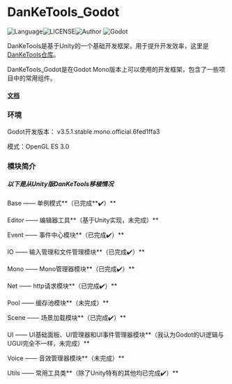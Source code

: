 # DanKeTools_Godot

![Language](https://img.shields.io/badge/Language-Csharp-C#)![LICENSE](https://img.shields.io/badge/LICENSE-Apache--2.0-yellow)![Author](https://img.shields.io/badge/Author-DanKe-blue) ![Godot](https://img.shields.io/badge/Godot-v3.5.1.mono-red)

DanKeTools是基于Unity的一个基础开发框架，用于提升开发效率，这里是[DanKeTools仓库](https://github.com/DanKE123abc/DanKeTools/)。

DanKeTools_Godot是在Godot Mono版本上可以使用的开发框架，包含了一些项目中的常用组件。

#### [文档](https://github.com/DanKE123abc/DanKeTools_Godot/blob/main/DanKeTools/README.md)

### 环境

Godot开发版本： v3.5.1.stable.mono.official.6fed1ffa3

模式：OpenGL ES 3.0

### 模块简介

##### 以下是从Unity版DanKeTools移植情况

Base —— 单例模式**（已完成**✔️）**

Editor —— 编辑器工具**（基于Unity实现，未完成）**

Event —— 事件中心模块**（已完成✔️）**

IO —— 输入管理和文件管理模块**（已完成✔️）**

Mono —— Mono管理器模块**（已完成✔️）**

Net —— http请求模块**（已完成✔️）**

Pool —— 缓存池模块**（未完成）**

Scene —— 场景加载模块**（已完成✔️）**

UI —— UI基础面板、UI管理器和UI事件管理器模块**（我认为Godot的UI逻辑与UGUI完全不一样，未完成）**

Voice —— 音效管理器模块**（未完成）**

Utils —— 常用工具类**（除了Unity特有的其他均已完成✔️）**

